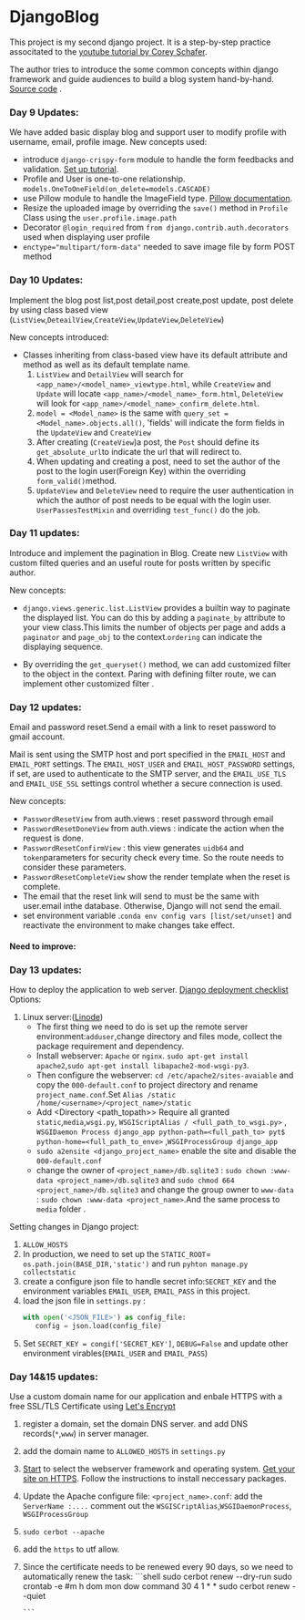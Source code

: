 # DjangoBlog
This project is my second django project. It is a step-by-step practice associtated to the [youtube tutorial by Corey Schafer](https://www.youtube.com/playlist?list=PL-osiE80TeTtoQCKZ03TU5fNfx2UY6U4p).

The author tries to introduce the some common concepts within django framework and guide audiences to build a blog system hand-by-hand. [Source code](https://github.com/CoreyMSchafer/code_snippets/tree/master/Django_Blog) .

### Day 9 Updates:
We have added basic display blog  and support user to modify profile with username, email, profile image.
New concepts used:
  - introduce `django-crispy-form` module to handle the form feedbacks and validation. [Set up tutorial](https://django-crispy-forms.readthedocs.io/en/latest/install.html#installing-django-crispy-forms).
  - Profile and User is one-to-one relationship. `models.OneToOneField(on_delete=models.CASCADE)`
  - use Pillow module to handle the ImageField type. [Pillow documentation](https://pillow.readthedocs.io/en/stable/reference/Image.html).
  - Resize the uploaded image by overriding the `save()` method in `Profile` Class using the `user.profile.image.path`
  - Decorator `@login_required` from `from django.contrib.auth.decorators` used  when displaying user profile
  - `enctype="multipart/form-data"` needed to save image file by form POST method


### Day 10 Updates:
Implement the blog post list,post detail,post create,post update, post delete by using class based view (`ListView`,`DeteailView`,`CreateView`,`UpdateView`,`DeleteView`)

New concepts introduced:
  - Classes inheriting from class-based view have its default attribute and method as well as its default template name.
      1. `ListView` and `DetailView` will search for `<app_name>/<model_name>_viewtype.html`, while `CreateView` and `Update` will locate `<app_name>/<model_name>_form.html`, `DeleteView` will look for `<app_name>/<model_name>_confirm_delete.html`.
      2. `model = <Model_name>` is the same with `query_set = <Model_name>.objects.all()`, 'fields' will indicate the form fields in the `UpdateView` and `CreateView`
      3. After creating (`CreateView`)a post, the `Post` should define its `get_absolute_url`to indicate the url that will redirect to.
      4. When updating and creating a post, need to set the author of the post  to the login user(Foreign Key) within the overriding `form_valid()`method.
      5. `UpdateView` and `DeleteView` need to require the user authentication in which the author of post needs to be equal with the login user. `UserPassesTestMixin` and overriding `test_func()` do the job.


### Day 11 updates:
Introduce  and implement the pagination in Blog. Create new `ListView` with custom filted queries and an useful route for posts written by specific author.

New concepts:
- `django.views.generic.list.ListView` provides a builtin way to paginate the displayed list. You can do this by adding a `paginate_by` attribute to your view class.This limits the number of objects per page and adds a `paginator` and `page_obj` to the context.`ordering` can indicate the displaying sequence.

- By overriding the `get_queryset()` method, we can add customized filter to the object in the context. Paring with defining filter route, we can implement other customized filter . 


### Day 12 updates:
Email and password reset.Send a email with a link to reset password to gmail account.

Mail is sent using the SMTP host and port specified in the `EMAIL_HOST` and `EMAIL_PORT` settings. The `EMAIL_HOST_USER` and `EMAIL_HOST_PASSWORD` settings, if set, are used to authenticate to the SMTP server, and the `EMAIL_USE_TLS` and `EMAIL_USE_SSL` settings control whether a secure connection is used.

New concepts:
- `PasswordResetView` from auth.views : reset password through email 
- `PasswordResetDoneView` from auth.views : indicate the action when the request is done.
- `PasswordResetConfirmView`  : this view generates `uidb64` and `token`parameters for security check every time. So the route needs to consider these parameters.
- `PasswordResetCompleteView` show the render template when the reset is complete. 
- The email that the reset link will send to must be the same with user.email inthe database. Otherwise, Django will not send the email.
- set environment variable .`conda env config vars [list/set/unset]` and reactivate the environment to make  changes take effect.

#### Need to improve:

      


### Day 13 updates:
How to deploy the application to web server. [Django deployment checklist](https://docs.djangoproject.com/en/3.2/howto/deployment/checklist/)
Options:
1. Linux server:([Linode](https://linode.com/coreyschafer))
   - The first thing we need to do is set up the remote server environment:`adduser`,change directory and files mode, collect the package requirement and dependency. 
   - Install webserver: `Apache` or `nginx`. `sudo apt-get install apache2`,`sudo apt-get install libapache2-mod-wsgi-py3`.
   - Then configure the webserver: `cd /etc/apache2/sites-avaiable` and copy the `000-default.conf` to project directory and rename `project_name.conf`.Set `Alias /static  /home/<username>/<project_name>/static`
   - Add <Directory <path_topath>> Require all granted </Directory>  `static`,`media`,`wsgi.py`,  `WSGIScriptAlias / <full_path_to_wsgi.py>` , `WSGIDaemon Process django_app python-path=<full_path_to> pyt$ python-home=<full_path_to_enve>`  ,`WSGIProcessGroup django_app`
   -  `sudo a2ensite <django_project_name>` enable the site and disable the `000-default.conf`
   - change the owner of `<project_name>/db.sqlite3` : `sudo chown :www-data <project_name>/db.sqlite3` and `sudo chmod 664 <project_name>/db.sqlite3` and change the group owner to `www-data` : `sudo chown :www-data <project_name>`.And the same process to `media` folder .
   
Setting changes in Django project:
1. `ALLOW_HOSTS`
2. In production, we need to set up the `STATIC_ROOT`= `os.path.join(BASE_DIR,'static')` and run `pyhton manage.py collectstatic`
3. create a configure json file to handle secret info:`SECRET_KEY` and the environment variables `EMAIL_USER`, `EMAIL_PASS` in this project.
4. load the json file in `settings.py` : 
     ```python
     with open('<JSON_FILE>') as config_file:
        config = json.load(config_file)
     ```
5. Set `SECRET_KEY = congif['SECRET_KEY']`, `DEBUG=False` and update other environment virables(`EMAIL_USER` and `EMAIL_PASS`) 




### Day 14&15 updates:
Use a custom domain name for our application and enbale HTTPS with a free SSL/TLS Certificate using [Let's Encrypt](https://letsencrypt.org/) 
1. register a domain, set the domain DNS server. and add DNS records(`*`,`www`) in server manager.
2. add the domain name to `ALLOWED_HOSTS` in `settings.py`
3. [Start](https://letsencrypt.org/getting-started/) to select the webserver framework and operating system. [Get your site on HTTPS](https://certbot.eff.org/). Follow the instructions to install neccessary packages.
4. Update the Apache configure file: `<project_name>.conf`: add the `ServerName :....`  comment out the `WSGISCriptAlias`,`WSGIDaemonProcess`, `WSGIProcessGroup`
5. `sudo cerbot --apache`  
6. add the `https` to utf allow.
7. Since the certificate needs to be renewed every 90 days, so we need to automatically renew the task: 
       ```shell
       sudo cerbot renew --dry-run
       sudo crontab -e
       #m h dom mon dow   command
       30 4 1 * * sudo cerbot renew --quiet

       ```
